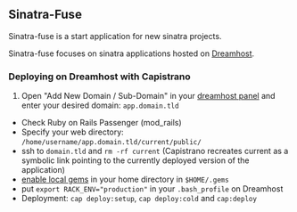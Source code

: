 ## Sinatra-Fuse

Sinatra-fuse is a start application for new sinatra projects. 

Sinatra-fuse focuses on sinatra applications hosted on [Dreamhost][1].

### Deploying on Dreamhost with Capistrano

1.  Open "Add New Domain / Sub-Domain" in your [dreamhost panel][2] and enter your desired domain: `app.domain.tld`
*  Check Ruby on Rails Passenger (mod_rails)
*  Specify your web directory: `/home/username/app.domain.tld/current/public/`
*  ssh to `domain.tld` and `rm -rf current` (Capistrano recreates current as a symbolic link pointing to the currently deployed version of the application)
*  [enable local gems][2] in your home directory in `$HOME/.gems`
*  put `export RACK_ENV="production"` in your `.bash_profile` on Dreamhost
*  Deployment: `cap deploy:setup`, `cap deploy:cold` and `cap:deploy`



[1]: http://www.dreamhost.com
[2]: https://panel.dreamhost.com/
[2]: http://wiki.dreamhost.com/RubyGems